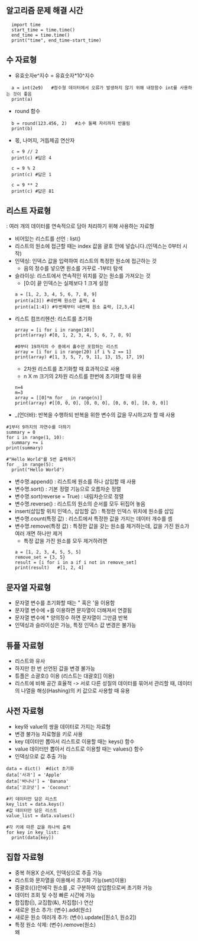 ## 알고리즘 문제 해결 시간 

```
  import time
  start_time = time.time()
  end_time = time.time()
  print("time", end_time-start_time)
  ```
  

## 수 자료형
- 유효숫자e^지수 = 유효숫자*10^지수

```
  a = int(2e9)   #정수형 데이터에서 오류가 발생하지 않기 위해 내장함수 int를 사용하는 것이 좋음
  print(a)
  ```
  
- round 함수
  
```
  b = round(123.456, 2)   #소수 둘째 자리까지 반올림
  print(b)
```

- 몫, 나머지, 거듭제곱 연산자

```
  c = 9 // 2
  print(c) #답은 4

  c = 9 % 2
  print(c) #답은 1

  c = 9 ** 2
  print(c) #답은 81
```


## 리스트 자료형
: 여러 개의 데이터를 연속적으로 담아 처리하기 위해 사용하는 자료형

- 비어있는 리스트를 선언 : list()
- 리스트의 원소에 접근할 때는 index 값을 괄호 안에 넣습니다.(인덱스는 0부터 시작)
- 인덱싱: 인덱스 값을 입력하여 리스트의 특정한 원소에 접근하는 것
  - 음의 정수를 넣으면 원소를 거꾸로 -1부터 탐색
- 슬라이싱: 리스트에서 연속적인 위치를 갖는 원소를 가져오는 것
  - [0:0] 끝 인덱스는 실제보다 1 크게 설정
  ```
  a = [1, 2, 3, 4, 5, 6, 7, 8, 9]
  print(a[3]) #네번째 원소만 출력, 4
  print(a[1:4]) #두번째부터 네번째 원소 출력, [2,3,4]
  ```
- 리스트 컴프리헨션: 리스트를 초기화
  ```
  array = [i for i in range(10)]
  print(array) #[0, 1, 2, 3, 4, 5, 6, 7, 8, 9]

  #0부터 19까지의 수 중에서 홀수만 포함하는 리스트
  array = [i for i in range(20) if i % 2 == 1]
  print(array) #[1, 3, 5, 7, 9, 11, 13, 15, 17, 19]
  ```
  - 2차원 리스트를 초기화할 때 효과적으로 사용
  - n X m 크기의 2차원 리스트를 한번에 초기화할 때 유용
  ```
  n=4
  m=3
  array = [[0]*m for _ in range(n)]
  print(array) #[[0, 0, 0], [0, 0, 0], [0, 0, 0], [0, 0, 0]]
  ```
- _(언더바): 반복을 수행하되 반복을 위한 변수의 값을 무시하고자 할 때 사용
```
#1부터 9까지의 자연수를 더하기
summary = 0
for i in range(1, 10):
  summary += i
print(summary)

#"Hello World"를 5번 출력하기
for _ in range(5):
  print("Hello World")
```
- 변수명.append() : 리스트에 원소를 하나 삽입할 때 사용
- 변수명.sort() : 기본 정렬 기능으로 오름차순 정렬
- 변수명.sort(reverse = True) : 내림차순으로 정렬
- 변수명.reverse() : 리스트의 원소의 순서를 모두 뒤집어 놓음
- insert(삽입할 위치 인덱스, 삽입할 값) : 특정한 인덱스 위치에 원소를 삽입
- 변수명.count(특정 값) : 리스트에서 특정한 값을 가지는 데이터 개수를 셈
- 변수명.remove(특정 값) : 특정한 값을 갖는 원소를 제거하는데, 값을 가진 원소가 여러 개면 하나만 제거
  - 특정 값을 가진 원소를 모두 제거하려면
  ```
  a = [1, 2, 3, 4, 5, 5, 5]
  remove_set = {3, 5}
  result = [i for i in a if i not in remove_set]
  print(result)   #[1, 2, 4]
  ```


## 문자열 자료형
- 문자열 변수를 초기화할 때는 " 혹은 '을 이용함
- 문자열 변수에 +를 이용하면 문자열이 더해져서 연결됨
- 문자열 변수에 * 양의정수 하면 문자열이 그만큼 반복
- 인덱싱과 슬라이싱은 가능, 특정 인덱스 값 변경은 불가능


## 튜플 자료형
- 리스트와 유사
- 하지만 한 번 선언된 값을 변경 불가능
- 튜플은 소괄호() 이용 (리스트는 대괄호[] 이용)
- 리스트에 비해 공간 효율적
-> 서로 다른 성질의 데이터를 묶어서 관리할 때, 데이터의 나열을 해싱(Hashing)의 키 값으로 사용할 때 유용


## 사전 자료형
- key와 value의 쌍을 데이터로 가지는 자료형
- 변경 불가능 자료형을 키로 사용
- key 데이터만 뽑아서 리스트로 이용할 때는 keys() 함수
- value 데이터만 뽑아서 리스트로 이용할 때는 values() 함수
- 인덱싱으로 값 추출 가능
```
data = dict()  #dict 초기화
data['사과'] = 'Apple'
data['바나나'] = 'Banana'
data['코코넛'] = 'Coconut'

#키 데이터만 담은 리스트
key_list = data.keys()
#값 데이터만 담은 리스트
value_list = data.values()

#각 키에 따른 값을 하나씩 출력
for key in key_list:
  print(data[key])
```

## 집합 자료형
- 중복 허용X 순서X, 인덱싱으로 추출 가능
- 리스트와 문자열을 이용해서 초기화 가능(set()이용)
- 중괄호({})안에각 원소를 ,로 구분하여 삽입함으로써 초기화 가능
- 데이터 조회 및 수정 빠른 시간에 가능
- 합집합(|), 교집합(&), 차집합(-) 연산
- 새로운 원소 추가: (변수).add(원소)
- 새로운 원소 여러개 추가: (변수).update([원소1, 원소2])
- 특정 원소 삭제: (변수).remove(원소)
\
왜
